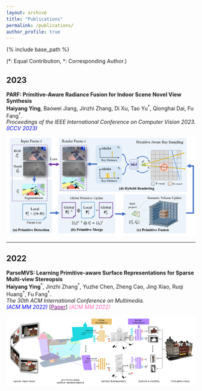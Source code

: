 ```yaml
---
layout: archive
title: "Publications"
permalink: /publications/
author_profile: true
---
```


<!-- {% if author.googlescholar %}
  You can also find my articles on <u><a href="{{author.googlescholar}}">my Google Scholar profile</a>.</u>
{% endif %} -->

{% include base_path %}

<!-- {% for post in site.publications reversed %}
  {% include archive-single.html %}
{% endfor %} -->

(&#42;: Equal Contribution, &dagger;: Corresponding Author.)


<!-- # Conference -->

## 2023


**PARF: Primitive-Aware Radiance Fusion for Indoor Scene Novel View Synthesis**  
  **Haiyang Ying**, Baowei Jiang, Jinzhi Zhang, Di Xu, Tao Yu<sup>&dagger;</sup>, Qionghai Dai, Fu Fang<sup>&dagger;</sup>.  
  *Proceedings of the IEEE International Conference on Computer Vision 2023.*  
  *<font color=blue>(ICCV 2023)</font>* 
  
<img src="../images/parf.png" alt="drawing" width="600"/>

---

## 2022

**ParseMVS: Learning Primitive-aware Surface Representations for Sparse Multi-view Stereopsis**  
  **Haiyang Ying**<sup>&#42;</sup>, Jinzhi Zhang<sup>&#42;</sup>, Yuzhe Chen, Zheng Cao, Jing Xiao, Ruqi Huang<sup>&dagger;</sup>, Fu Fang<sup>&dagger;</sup>.  
  *The 30th ACM International Conference on Multimedia.*  
  *<font color=blue>(ACM MM 2022)</font>* [[<font color=purple>Paper</font>](https://doi.org/10.1145/3503161.3547920)]
  *<span style="color: #FF69B4;">(ACM MM 2022)*
  
<img src="../images/parsemvs.png" alt="drawing" width="600"/>




<!--
### Journal
* **LiDAR Integrated IR OWC System with Abilities of User Localization and High-Speed Data Transmission.**  
  Zhi Li, **Yicong Li**, Zihan Zang, Mutong Li, Yaqi Han, Lican Wu, H. Y. Fu<sup>&#42;</sup>.  
  *Optics Express, 2022.* [[<font color=purple>Paper</font>](https://doi.org/10.1364/OE.454266)]
-->
